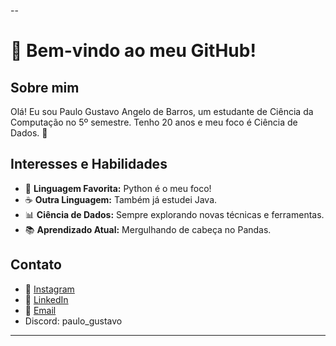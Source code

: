 
--
# 👋 Bem-vindo ao meu GitHub!

## Sobre mim

Olá! Eu sou Paulo Gustavo Angelo de Barros, um estudante de Ciência da Computação no 5º semestre. Tenho 20 anos e meu foco é Ciência de Dados. 🚀

## Interesses e Habilidades

- 🐍 **Linguagem Favorita:** Python é o meu foco!
- ☕ **Outra Linguagem:** Também já estudei Java.
- 📊 **Ciência de Dados:** Sempre explorando novas técnicas e ferramentas.
- 📚 **Aprendizado Atual:** Mergulhando de cabeça no Pandas.

## Contato

- 📸 [Instagram](https://www.instagram.com/ggustavoangelo)
- 💼 [LinkedIn](https://www.linkedin.com/in/paulo-barros-149146235/)
- 📧 [Email](mailto:paulogustavobarros90@gmail.com)
- Discord: paulo_gustavo
---

